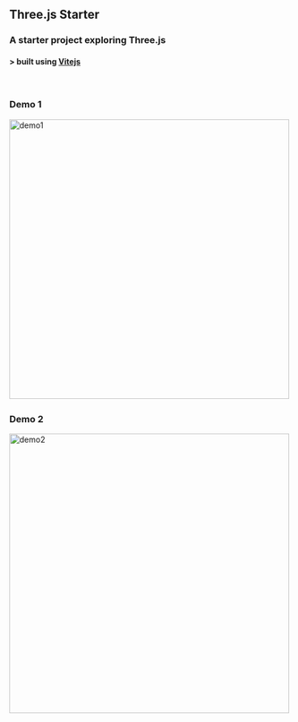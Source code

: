 ## Three.js Starter
### A starter project exploring Three.js


#### > built using [Vitejs](https://vitejs.dev)

<br />

### Demo 1
<img src="/assets/demo1.gif" alt="demo1" height="500">&nbsp;

### Demo 2
<img src="/assets/demo2.gif" alt="demo2" height="500">&nbsp;
